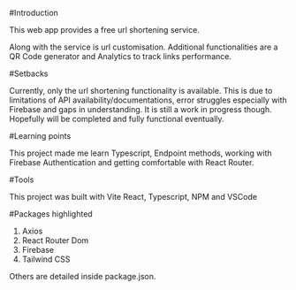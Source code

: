 #Introduction

This web app provides a free url shortening service.

Along with the service is url customisation.
Additional functionalities are a QR Code generator and Analytics to track links performance.

#Setbacks

Currently, only the url shortening functionality is available. This is due to limitations of API availability/documentations, error struggles especially with Firebase and gaps in understanding. It is still a work in progress though. Hopefully will be completed and fully functional eventually.

#Learning points

This project made me learn Typescript, Endpoint methods, working with Firebase Authentication and getting comfortable with React Router.

#Tools

This project was built with Vite React, Typescript, NPM and VSCode

#Packages highlighted

1. Axios
2. React Router Dom
3. Firebase
4. Tailwind CSS

Others are detailed inside package.json.
